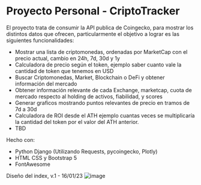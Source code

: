 # Proyecto Personal - CriptoTracker

El proyecto trata de consumir la API publica de Coingecko, para mostrar los distintos datos que ofrecen, particularmente el objetivo a lograr es las siguientes
funcionalidades:

- Mostrar una lista de criptomonedas, ordenadas por MarketCap con el precio actual, cambio en 24h, 7d, 30d y 1y
- Calculadora de precio según el token, ejemplo saber cuanto vale la cantidad de token que tenemos en USD
- Buscar Criptomonedas, Market, Blockchain o DeFi y obtener información del mercado
- Obtener información relevante de cada Exchange, marketcap, cuota de mercado respecto al holding de activos, fiabilidad, y scores
- Generar graficos mostrando puntos relevantes de precio en tramos de 7d a 30d
- Calculadora de ROI desde el ATH ejemplo cuantas veces se multiplicaría la cantidad del token por el valor del ATH anterior.
- TBD

Hecho con:
- Python Django (Utilizando Requests, pycoingecko, Plotly)
- HTML CSS y Bootstrap 5
- FontAwesome


Diseño del index, v.1 - 16/01/23
![image](https://user-images.githubusercontent.com/66278716/212708516-08bd6e40-114d-4b6f-9c99-484f4a1e50de.png)
